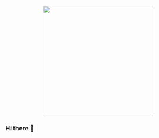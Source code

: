 
<div id="header" align="center">
<img src="https://media0.giphy.com/media/fryY00CO4xCz4uJuDQ/giphy.gif" width="300"/>
</div>

### Hi there 👋

<!--
**adityatomar20/adityatomar20** is a ✨ _special_ ✨ repository because its `README.md` (this file) appears on your GitHub profile.

Here are some ideas to get you started:

- 🔭 I’m currently working on ...
- 🌱 I’m currently learning ...
- 👯 I’m looking to collaborate on ...
- 🤔 I’m looking for help with ...
- 💬 Ask me about ...
- 📫 How to reach me: ...
- 😄 Pronouns: ...
- ⚡ Fun fact: ...
-->
